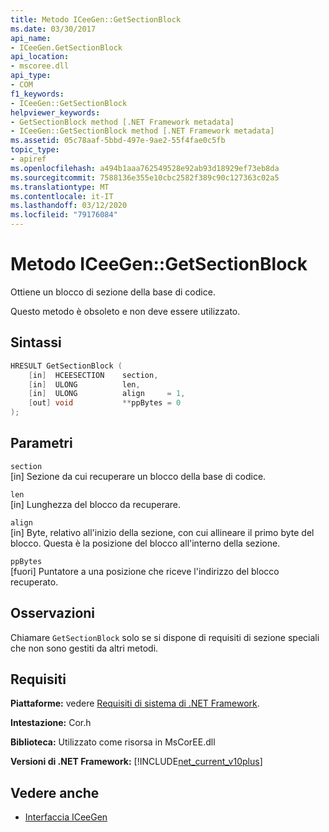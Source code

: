 ```yaml
---
title: Metodo ICeeGen::GetSectionBlock
ms.date: 03/30/2017
api_name:
- ICeeGen.GetSectionBlock
api_location:
- mscoree.dll
api_type:
- COM
f1_keywords:
- ICeeGen::GetSectionBlock
helpviewer_keywords:
- GetSectionBlock method [.NET Framework metadata]
- ICeeGen::GetSectionBlock method [.NET Framework metadata]
ms.assetid: 05c78aaf-5bbd-497e-9ae2-55f4fae0c5fb
topic_type:
- apiref
ms.openlocfilehash: a494b1aaa762549528e92ab93d18929ef73eb8da
ms.sourcegitcommit: 7588136e355e10cbc2582f389c90c127363c02a5
ms.translationtype: MT
ms.contentlocale: it-IT
ms.lasthandoff: 03/12/2020
ms.locfileid: "79176084"
---
```

# <a name="iceegengetsectionblock-method"></a>Metodo ICeeGen::GetSectionBlock
Ottiene un blocco di sezione della base di codice.  
  
 Questo metodo è obsoleto e non deve essere utilizzato.  
  
## <a name="syntax"></a>Sintassi  
  
```cpp  
HRESULT GetSectionBlock (  
    [in]  HCEESECTION    section,
    [in]  ULONG          len,  
    [in]  ULONG          align     = 1,  
    [out] void           **ppBytes = 0  
);
```  
  
## <a name="parameters"></a>Parametri  
 `section`  
 [in] Sezione da cui recuperare un blocco della base di codice.  
  
 `len`  
 [in] Lunghezza del blocco da recuperare.  
  
 `align`  
 [in] Byte, relativo all'inizio della sezione, con cui allineare il primo byte del blocco. Questa è la posizione del blocco all'interno della sezione.  
  
 `ppBytes`  
 [fuori] Puntatore a una posizione che riceve l'indirizzo del blocco recuperato.  
  
## <a name="remarks"></a>Osservazioni  
 Chiamare `GetSectionBlock` solo se si dispone di requisiti di sezione speciali che non sono gestiti da altri metodi.  
  
## <a name="requirements"></a>Requisiti  
 **Piattaforme:** vedere [Requisiti di sistema di .NET Framework](../../../../docs/framework/get-started/system-requirements.md).  
  
 **Intestazione:** Cor.h  
  
 **Biblioteca:** Utilizzato come risorsa in MsCorEE.dll  
  
 **Versioni di .NET Framework:** [!INCLUDE[net_current_v10plus](../../../../includes/net-current-v10plus-md.md)]  
  
## <a name="see-also"></a>Vedere anche

- [Interfaccia ICeeGen](../../../../docs/framework/unmanaged-api/metadata/iceegen-interface.md)
